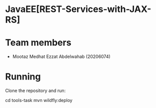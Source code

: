 # JavaEE[REST-Services-with-JAX-RS]

# Team members
- Mootaz Medhat Ezzat Abdelwahab (20206074)

# Running
Clone the repository and run:

cd tools-task
mvn wildfly:deploy
